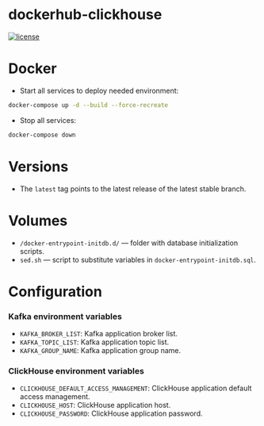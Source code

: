 # dockerhub-clickhouse

[![license](https://img.shields.io/:license-Apache%202-blue.svg)](https://www.apache.org/licenses/LICENSE-2.0.txt)

# Docker

- Start all services to deploy needed environment:

```bash
docker-compose up -d --build --force-recreate
```

- Stop all services:

```bash
docker-compose down
```

# Versions

- The `latest` tag points to the latest release of the latest stable branch.

# Volumes

- `/docker-entrypoint-initdb.d/` — folder with database initialization scripts.
- `sed.sh` — script to substitute variables in `docker-entrypoint-initdb.sql`.

# Configuration

### Kafka environment variables

- `KAFKA_BROKER_LIST`: Kafka application broker list.
- `KAFKA_TOPIC_LIST`: Kafka application topic list.
- `KAFKA_GROUP_NAME`: Kafka application group name.

### ClickHouse environment variables

- `CLICKHOUSE_DEFAULT_ACCESS_MANAGEMENT`: ClickHouse application default access management.
- `CLICKHOUSE_HOST`: ClickHouse application host.
- `CLICKHOUSE_PASSWORD`: ClickHouse application password.

